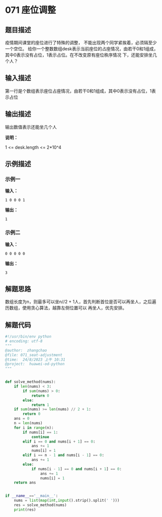 # 071 座位调整

## 题目描述

疫情期间课堂的座位进行了特殊的调整，
不能出现两个同学紧挨着，必须隔至少一个空位。
给你一个整数数组desk表示当前座位的占座情况，由若干0和1组成，
其中0表示没有占位，1表示占位。在不改变原有座位秩序情况
下，还能安排坐几个人？



## 输入描述
第一行是个数组表示座位占座情况，由若干0和1组成，其中0表示没有占位，1表示占位

## 输出描述
输出数值表示还能坐几个人

**说明：**

1 <= desk.length <= 2*10^4

## 示例描述

### 示例一

**输入：**
```text
1 0 0 0 1
```

**输出：**
```text
1
```
### 示例二

**输入：**
```text
0 0 0 0 0
```

**输出：**
```text
3
```

## 解题思路
数组长度为n，则最多可以坐n//2 + 1人，首先判断首位是否可以再坐人，之后遍历数组，使用贪心算法，越靠左侧位置可以
再坐人，优先安排。

## 解题代码

```python
#!/usr/bin/env python
# encoding: utf-8
"""
@author:  zhangchao
@file: 071_seat-adjustment
@time:  24/8/2023 上午 10:31
@project:  huawei-od-python 
"""


def solve_method(nums):
    if len(nums) < 3:
        if sum(nums) > 0:
            return 0
        else:
            return 1
    if sum(nums) >= len(nums) // 2 + 1:
        return 0
    ans = 0
    n = len(nums)
    for i in range(n):
        if nums[i] == 1:
            continue
        elif i == 0 and nums[i + 1] == 0:
            ans += 1
            nums[i] = 1
        elif i == n - 1 and nums[i - 1] == 0:
            ans += 1
        else:
            if nums[i - 1] == 0 and nums[i + 1] == 0:
                ans += 1
                nums[i] = 1
    return ans


if __name__=='__main__':
    nums = list(map(int,input().strip().split(' ')))
    res = solve_method(nums)
    print(res)

```

